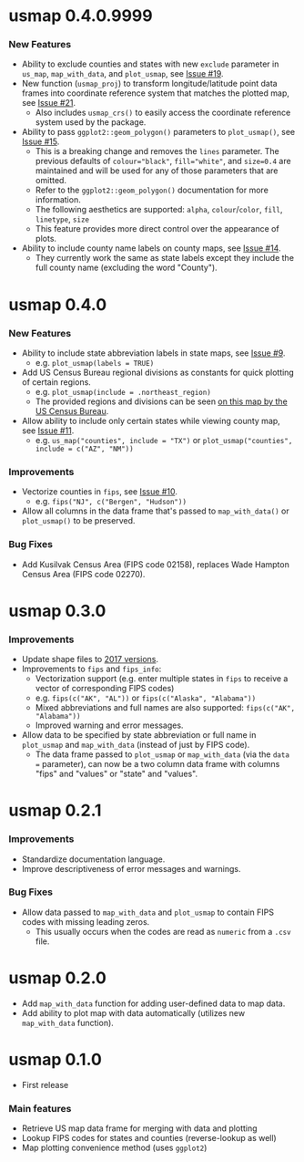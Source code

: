 # usmap 0.4.0.9999

### New Features
* Ability to exclude counties and states with new `exclude` parameter in `us_map`, `map_with_data`, and `plot_usmap`, see [Issue #19](https://github.com/pdil/usmap/issues/19).
* New function (`usmap_proj`) to transform longitude/latitude point data frames into coordinate reference system that matches the plotted map, see [Issue #21](https://github.com/pdil/usmap/issues/21).
  * Also includes `usmap_crs()` to easily access the coordinate reference system used by the package.
* Ability to pass `ggplot2::geom_polygon()` parameters to `plot_usmap()`, see [Issue #15](https://github.com/pdil/usmap/issues/15).
  * This is a breaking change and removes the `lines` parameter. The previous defaults of `colour="black"`, `fill="white"`, and `size=0.4` are maintained and will be used for any of those parameters that are omitted.
  * Refer to the `ggplot2::geom_polygon()` documentation for more information.
  * The following aesthetics are supported: `alpha`, `colour`/`color`, `fill`, `linetype`, `size`
  * This feature provides more direct control over the appearance of plots.
* Ability to include county name labels on county maps, see [Issue #14](https://github.com/pdil/usmap/issues/14).
  * They currently work the same as state labels except they include the full county name (excluding the word "County").

# usmap 0.4.0

### New Features
* Ability to include state abbreviation labels in state maps, see [Issue #9](https://github.com/pdil/usmap/issues/9).
  * e.g. `plot_usmap(labels = TRUE)`
* Add US Census Bureau regional divisions as constants for quick plotting of certain regions.
  * e.g. `plot_usmap(include = .northeast_region)`
  * The provided regions and divisions can be seen [on this map by the US Census Bureau](https://www2.census.gov/geo/pdfs/maps-data/maps/reference/us_regdiv.pdf).
* Allow ability to include only certain states while viewing county map, see [Issue #11](https://github.com/pdil/usmap/issues/11).
  * e.g. `us_map("counties", include = "TX")` or `plot_usmap("counties", include = c("AZ", "NM"))`

### Improvements
* Vectorize counties in `fips`, see [Issue #10](https://github.com/pdil/usmap/issues/10).
  * e.g. `fips("NJ", c("Bergen", "Hudson"))`
* Allow all columns in the data frame that's passed to `map_with_data()` or `plot_usmap()` to be preserved.

### Bug Fixes
* Add Kusilvak Census Area (FIPS code 02158), replaces Wade Hampton Census Area (FIPS code 02270).

# usmap 0.3.0

### Improvements
* Update shape files to [2017 versions](https://www.census.gov/geo/maps-data/data/tiger-cart-boundary.html).
* Improvements to `fips` and `fips_info`:
  * Vectorization support (e.g. enter multiple states in `fips` to receive a vector of corresponding FIPS codes)
  * e.g. `fips(c("AK", "AL"))` or `fips(c("Alaska", "Alabama"))`
  * Mixed abbreviations and full names are also supported: `fips(c("AK", "Alabama"))`
  * Improved warning and error messages.
* Allow data to be specified by state abbreviation or full name in `plot_usmap` and `map_with_data` (instead of just by FIPS code).
  * The data frame passed to `plot_usmap` or `map_with_data` (via the `data =` parameter), can now be a two column data frame with columns "fips" and "values" or "state" and "values".

# usmap 0.2.1

### Improvements
* Standardize documentation language.
* Improve descriptiveness of error messages and warnings.
### Bug Fixes
* Allow data passed to `map_with_data` and `plot_usmap` to contain FIPS codes with missing leading zeros.
  * This usually occurs when the codes are read as `numeric` from a `.csv` file.

# usmap 0.2.0

* Add `map_with_data` function for adding user-defined data to map data.
* Add ability to plot map with data automatically (utilizes new `map_with_data` function).

# usmap 0.1.0

* First release

### Main features

* Retrieve US map data frame for merging with data and plotting
* Lookup FIPS codes for states and counties (reverse-lookup as well)
* Map plotting convenience method (uses `ggplot2`)
